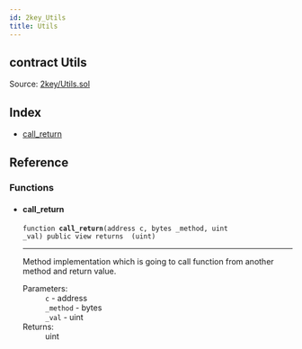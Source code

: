 ```yaml
---
id: 2key_Utils
title: Utils
---
```


<div class="contract-doc"><div class="contract"><h2 class="contract-header"><span class="contract-kind">contract</span> Utils</h2><div class="source">Source: <a href="git+https://github.com/2keynet/web3-alpha/blob/v0.0.1/contracts/2key/Utils.sol" target="_blank">2key/Utils.sol</a></div></div><div class="index"><h2>Index</h2><ul><li><a href="2key_Utils.html#call_return">call_return</a></li></ul></div><div class="reference"><h2>Reference</h2><div class="functions"><h3>Functions</h3><ul><li><div class="item function"><span id="call_return" class="anchor-marker"></span><h4 class="name">call_return</h4><div class="body"><code class="signature">function <strong>call_return</strong><span>(address c, bytes _method, uint _val) </span><span>public </span><span>view </span><span>returns  (uint) </span></code><hr/><div class="description"><p>Method implementation which is going to call function from another method and return value.</p></div><dl><dt><span class="label-parameters">Parameters:</span></dt><dd><div><code>c</code> - address</div><div><code>_method</code> - bytes</div><div><code>_val</code> - uint</div></dd><dt><span class="label-return">Returns:</span></dt><dd>uint</dd></dl></div></div></li></ul></div></div></div>
